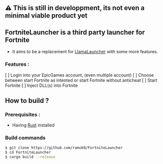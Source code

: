 ## ⚠️ This is still in developpment, its not even a minimal viable product yet

## FortniteLauncher is a third party launcher for Fortnite

- It aims to be a replacement for [LlamaLauncher](https://github.com/haashemi/LlamaLauncher) with some more features.

### Features :

[ ] Login into your EpicGames account, (even multiple account)
[ ] Choose between start Fortnite as intented or start Fortnite without anticheat
[ ] Start Fortnite
[ ] Inject DLL(s) into Fortnite


## How to build ?

### Prerequisites :

- Having [Rust](https://www.rust-lang.org/fr/learn/get-started) installed

### Build commands

```bash
$ git clone https://github.com/ramok0/FortniteLauncher
$ cd FortniteLauncher
$ cargo build --release
```